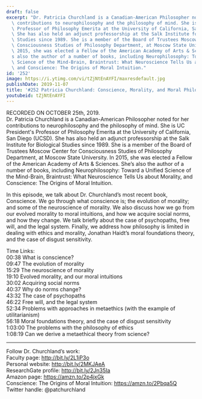 ```yaml
---
draft: false
excerpt: "Dr. Patricia Churchland is a Canadian-American Philosopher noted for her\
  \ contributions to neurophilosophy and the philosophy of mind. She is UC President's\
  \ Professor of Philosophy Emerita at the University of California, San Diego (UCSD).\
  \ She has also held an adjunct professorship at the Salk Institute for Biological\
  \ Studies since 1989. She is a member of the Board of Trustees Moscow Center for\
  \ Consciousness Studies of Philosophy Department, at Moscow State University. In\
  \ 2015, she was elected a Fellow of the American Academy of Arts & Sciences. She\u2019\
  s also the author of a number of books, including Neurophilosophy: Toward a Unified\
  \ Science of the Mind-Brain, Braintrust: What Neuroscience Tells Us about Morality,\
  \ and Conscience: The Origins of Moral Intuition."
id: '252'
image: https://i.ytimg.com/vi/tZjNtEnAYFI/maxresdefault.jpg
publishDate: 2019-11-07
title: '#252 Patricia Churchland: Conscience, Morality, and Moral Philosophy'
youtubeid: tZjNtEnAYFI
---
```

<div class="timelinks">

RECORDED ON OCTOBER 25th, 2019.  
Dr. Patricia Churchland is a Canadian-American Philosopher noted for her contributions to neurophilosophy and the philosophy of mind. She is UC President's Professor of Philosophy Emerita at the University of California, San Diego (UCSD). She has also held an adjunct professorship at the Salk Institute for Biological Studies since 1989. She is a member of the Board of Trustees Moscow Center for Consciousness Studies of Philosophy Department, at Moscow State University. In 2015, she was elected a Fellow of the American Academy of Arts & Sciences. She’s also the author of a number of books, including Neurophilosophy: Toward a Unified Science of the Mind-Brain, Braintrust: What Neuroscience Tells Us about Morality, and Conscience: The Origins of Moral Intuition.

In this episode, we talk about Dr. Churchland’s most recent book, Conscience. We go through what conscience is; the evolution of morality; and some of the neuroscience of morality. We also discuss how we go from our evolved morality to moral intuitions, and how we acquire social norms, and how they change. We talk briefly about the case of psychopaths, free will, and the legal system. Finally, we address how philosophy is limited in dealing with ethics and morality, Jonathan Haidt’s moral foundations theory, and the case of disgust sensitivity.

Time Links:  
<time>00:38</time> What is conscience?  
<time>09:47</time> The evolution of morality   
<time>15:29</time> The neuroscience of morality   
<time>19:10</time> Evolved morality, and our moral intuitions   
<time>30:02</time> Acquiring social norms  
<time>40:37</time> Why do norms change?  
<time>43:32</time> The case of psychopaths  
<time>46:22</time> Free will, and the legal system  
<time>52:34</time> Problems with approaches in metaethics (with the example of utilitarianism)  
<time>56:18</time> Moral foundations theory, and the case of disgust sensitivity  
<time>1:03:00</time> The problems with the philosophy of ethics  
<time>1:08:19</time> Can we derive a metaethical theory from science?

---

Follow Dr. Churchland’s work:  
Faculty page: http://bit.ly/2L1iP3o  
Personal website: http://bit.ly/2MKJAeA  
ResearchGate profile: http://bit.ly/2Jn35Ia  
Amazon page: https://amzn.to/2p4jxGk  
Conscience: The Origins of Moral Intuition: https://amzn.to/2Pbqa5Q  
Twitter handle: @patchurchland
</div>

